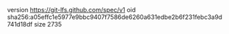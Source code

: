 version https://git-lfs.github.com/spec/v1
oid sha256:a05effc1e5977e9bbc9407f7586de6260a631edbe2b6f231febc3a9d741d18df
size 2735
